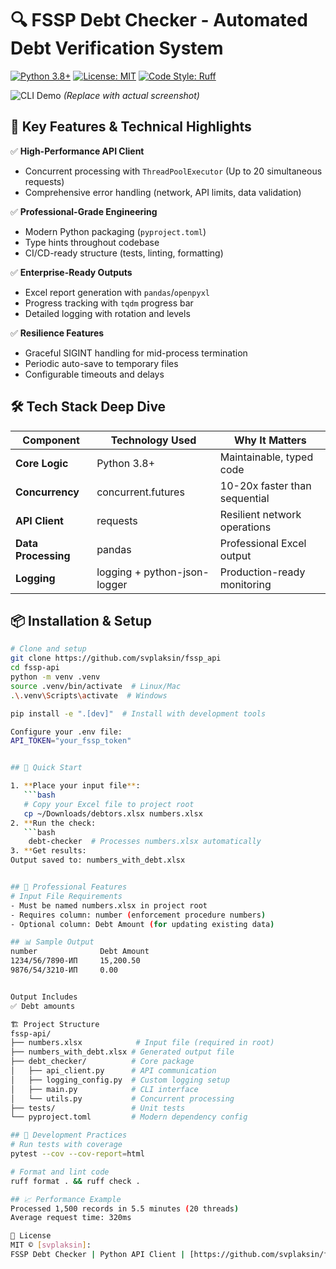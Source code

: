 # 🔍 FSSP Debt Checker - Automated Debt Verification System

[![Python 3.8+](https://img.shields.io/badge/Python-3.8+-blue?logo=python&logoColor=white)](https://www.python.org/)
[![License: MIT](https://img.shields.io/badge/License-MIT-green.svg)](LICENSE)
[![Code Style: Ruff](https://img.shields.io/badge/Code%20Style-Ruff-red.svg)](https://github.com/astral-sh/ruff)

![CLI Demo](demo.gif) *(Replace with actual screenshot)*

## 🚀 Key Features & Technical Highlights

✅ **High-Performance API Client**  
- Concurrent processing with `ThreadPoolExecutor` (Up to 20 simultaneous requests)  
- Comprehensive error handling (network, API limits, data validation)  

✅ **Professional-Grade Engineering**  
- Modern Python packaging (`pyproject.toml`)  
- Type hints throughout codebase  
- CI/CD-ready structure (tests, linting, formatting)  

✅ **Enterprise-Ready Outputs**  
- Excel report generation with `pandas`/`openpyxl`  
- Progress tracking with `tqdm` progress bar  
- Detailed logging with rotation and levels  

✅ **Resilience Features**  
- Graceful SIGINT handling for mid-process termination  
- Periodic auto-save to temporary files  
- Configurable timeouts and delays  

## 🛠️ Tech Stack Deep Dive

| Component          | Technology Used              | Why It Matters               |
|--------------------|------------------------------|------------------------------|
| **Core Logic**     | Python 3.8+                  | Maintainable, typed code     |
| **Concurrency**    | concurrent.futures           | 10-20x faster than sequential|
| **API Client**     | requests                     | Resilient network operations |
| **Data Processing**| pandas                       | Professional Excel output    |
| **Logging**        | logging + python-json-logger | Production-ready monitoring  |


## 📦 Installation & Setup
```bash
# Clone and setup
git clone https://github.com/svplaksin/fssp_api
cd fssp-api
python -m venv .venv
source .venv/bin/activate  # Linux/Mac
.\.venv\Scripts\activate  # Windows

pip install -e ".[dev]"  # Install with development tools

Configure your .env file:
API_TOKEN="your_fssp_token"


## 🚀 Quick Start

1. **Place your input file**:
   ```bash
   # Copy your Excel file to project root
   cp ~/Downloads/debtors.xlsx numbers.xlsx
2. **Run the check:
   ```bash
    debt-checker  # Processes numbers.xlsx automatically
3. **Get results:
Output saved to: numbers_with_debt.xlsx


## 💼 Professional Features
# Input File Requirements
- Must be named numbers.xlsx in project root
- Requires column: number (enforcement procedure numbers)
- Optional column: Debt Amount (for updating existing data)

## 📊 Sample Output
number	            Debt Amount
1234/56/7890-ИП	    15,200.50
9876/54/3210-ИП	    0.00


Output Includes
✅ Debt amounts

🏗️ Project Structure
fssp-api/
├── numbers.xlsx            # Input file (required in root)
├── numbers_with_debt.xlsx # Generated output file
├── debt_checker/          # Core package
│   ├── api_client.py      # API communication
│   ├── logging_config.py  # Custom logging setup
│   ├── main.py            # CLI interface
│   └── utils.py           # Concurrent processing
├── tests/                 # Unit tests
└── pyproject.toml         # Modern dependency config

## 🔬 Development Practices
# Run tests with coverage
pytest --cov --cov-report=html

# Format and lint code
ruff format . && ruff check .

## 📈 Performance Example
Processed 1,500 records in 5.5 minutes (20 threads)
Average request time: 320ms

📄 License
MIT © [svplaksin]:
FSSP Debt Checker | Python API Client | [https://github.com/svplaksin/fssp_api]
